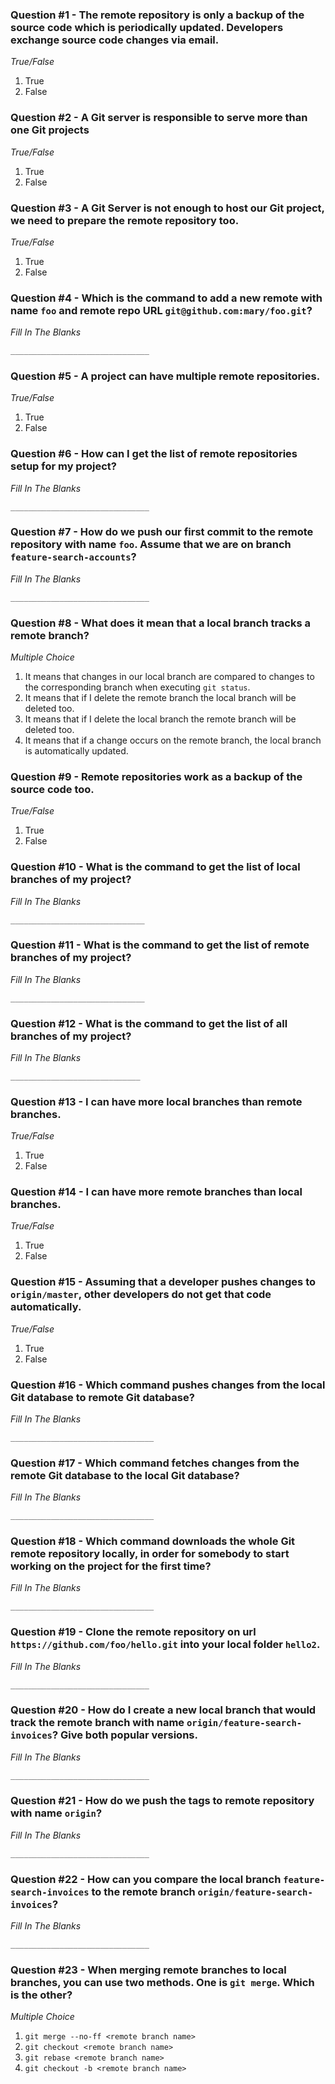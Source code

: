 ### Question #1 - The remote repository is only a backup of the source code which is periodically updated. Developers exchange source code changes via email.

*True/False*

1. True
2. False

### Question #2 - A Git server is responsible to serve more than one Git projects

*True/False*

1. True
2. False

### Question #3 - A Git Server is not enough to host our Git project, we need to prepare the remote repository too.

*True/False*

1. True
2. False

### Question #4 - Which is the command to add a new remote with name `foo` and remote repo URL `git@github.com:mary/foo.git`?

*Fill In The Blanks*

``` bash
_______________________________
```

### Question #5 - A project can have multiple remote repositories.

*True/False*

1. True
2. False

### Question #6 - How can I get the list of remote repositories setup for my project?

*Fill In The Blanks*

``` bash
_______________________________
```

### Question #7 - How do we push our first commit to the remote repository with name `foo`. Assume that we are on branch `feature-search-accounts`?

*Fill In The Blanks*

``` bash
_______________________________
```

### Question #8 - What does it mean that a local branch tracks a remote branch?

*Multiple Choice*

1. It means that changes in our local branch are compared to changes to the corresponding branch when executing `git status`.
2. It means that if I delete the remote branch the local branch will be deleted too.
3. It means that if I delete the local branch the remote branch will be deleted too.
4. It means that if a change occurs on the remote branch, the local branch is automatically updated.

### Question #9 - Remote repositories work as a backup of the source code too.

*True/False*

1. True
2. False

### Question #10 - What is the command to get the list of local branches of my project?

*Fill In The Blanks*

``` bash
______________________________
```

### Question #11 - What is the command to get the list of remote branches of my project?

*Fill In The Blanks*

``` bash
______________________________
```

### Question #12 - What is the command to get the list of all branches of my project?

*Fill In The Blanks*

``` bash
_____________________________
```

### Question #13 - I can have more local branches than remote branches.

*True/False*

1. True
2. False

### Question #14 - I can have more remote branches than local branches.

*True/False*

1. True
2. False

### Question #15 - Assuming that a developer pushes changes to `origin/master`, other developers do not get that code automatically.

*True/False*

1. True
2. False

### Question #16 - Which command pushes changes from the local Git database to remote Git database?

*Fill In The Blanks*

``` bash
________________________________
```

### Question #17 - Which command fetches changes from the remote Git database to the local Git database?

*Fill In The Blanks*

``` bash
________________________________
```

### Question #18 - Which command downloads the whole Git remote repository locally, in order for somebody to start working on the project for the first time?

*Fill In The Blanks*

``` bash
________________________________
```

### Question #19 - Clone the remote repository on url `https://github.com/foo/hello.git` into your local folder `hello2`.

*Fill In The Blanks*

``` bash
_______________________________
```

### Question #20 - How do I create a new local branch that would track the remote branch with name `origin/feature-search-invoices`? Give both popular versions.

*Fill In The Blanks*

``` bash
_______________________________
```

### Question #21 - How do we push the tags to remote repository with name `origin`?

*Fill In The Blanks*

``` bash
_______________________________
```

### Question #22 - How can you compare the local branch `feature-search-invoices` to the remote branch `origin/feature-search-invoices`?

*Fill In The Blanks*

``` bash
_______________________________
```

### Question #23 - When merging remote branches to local branches, you can use two methods. One is `git merge`. Which is the other?

*Multiple Choice*

1. `git merge --no-ff <remote branch name>`
2. `git checkout <remote branch name>`
3. `git rebase <remote branch name>`
4. `git checkout -b <remote branch name>`
